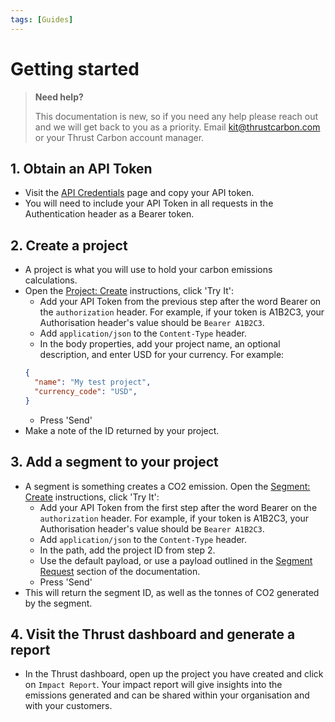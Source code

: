 ```yaml
---
tags: [Guides]
---
```


# Getting started

> **Need help?**
>
> This documentation is new, so if you need any help please reach out and we will get back to you as a priority. Email kit@thrustcarbon.com or your Thrust Carbon account manager.

## 1. Obtain an API Token

- Visit the [API Credentials](https://app.thrustcarbon.com/account/api-credential) page and copy your API token.
- You will need to include your API Token in all requests in the Authentication header as a Bearer token.

## 2. Create a project

- A project is what you will use to hold your carbon emissions calculations.
-   Open the [Project: Create](endpoints/1-calculator.v1.json/paths/~1projects) instructions, click 'Try It':
    - Add your API Token from the previous step after the word Bearer on the `authorization` header. For example, if your token is A1B2C3, your Authorisation header's value should be `Bearer A1B2C3`.
    - Add `application/json` to the `Content-Type` header.
    - In the body properties, add your project name, an optional description, and enter USD for your currency.  For example:
    ```json
    {
      "name": "My test project",
      "currency_code": "USD",
    }
    ```
    - Press 'Send'
- Make a note of the ID returned by your project.

## 3. Add a segment to your project

-   A segment is something creates a CO2 emission.
    Open the [Segment: Create](https://docs.thrustcarbon.com/docs/thrust-docs/calculator/calculator.json/paths/~1projects~1%7BprojectId%7D~1segments/post) instructions, click 'Try It':
    - Add your API Token from the first step after the word Bearer on the `authorization` header. For example, if your token is A1B2C3, your Authorisation header's value should be `Bearer A1B2C3`.
    - Add `application/json` to the `Content-Type` header.
    - In the path, add the project ID from step 2.
    - Use the default payload, or use a payload outlined in the [Segment Request](https://docs.thrustcarbon.com/docs/thrust-docs/models/segment-requests/segment-request.yaml) section of the documentation.
    - Press 'Send'
- This will return the segment ID, as well as the tonnes of CO2 generated by the segment.

## 4. Visit the Thrust dashboard and generate a report

- In the Thrust dashboard, open up the project you have created and click on `Impact Report`. Your impact report will give insights into the emissions generated and can be shared within your organisation and with your customers.

